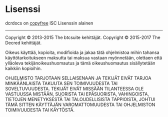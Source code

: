 # Lisenssi

dcrdocs on  [copyfree](http://copyfree.org) ISC Lisenssin alainen

---

Copyright © 2013-2015 The btcsuite kehittäjät. Copyright © 2015-2017 The Decred kehittäjät.

Oikeus käyttää, kopioita, modifioida ja jakaa tätä ohjelmistoa mihin tahansa käyttötarkoitukseen maksutta tai maksua vastaan myönnetään, olettaen että ylläoleva tekijänoikeushuomautus ja tämä oikeushuomautus sisällytetään kaikkiin kopioihin.

OHJELMISTO TARJOTAAN SELLAISENAAN JA TEKIJÄT EIVÄT TARJOA MINKÄÄNLAISTA TAKUUTA SEN TOIMIVUUDESTA TAI SOVELTUVUUDESTA. TEKIJÄT EIVÄT MISSÄÄN TILANTEESSA OLE VASTUUSSA MISTÄÄN, SUORISTA TAI EPÄSUORISTA, VAHINGOISTA, TIETOJEN MENETYKSESTÄ TAI TALOUDELLISISTA TAPPIOISTA, JOHTUI TÄMÄ SITTEN KÄYTTÄJÄN VAROMATTOMUUDESTA TAI OHJELMISTON TOIMIVUUDESTA TAI KÄYTÖSTÄ. 
